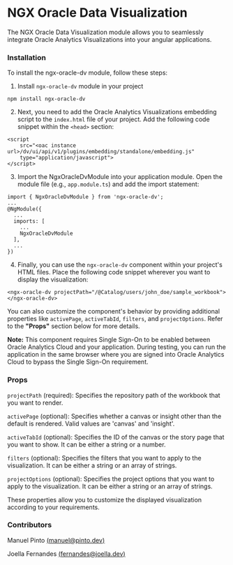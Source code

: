 # NGX Oracle Data Visualization

The NGX Oracle Data Visualization module allows you to seamlessly integrate Oracle Analytics Visualizations into your angular applications.

### Installation

To install the ngx-oracle-dv module, follow these steps:

1. Install `ngx-oracle-dv` module in your project
```
npm install ngx-oracle-dv
```



2. Next, you need to add the Oracle Analytics Visualizations embedding script to the `index.html` file of your project. Add the following code snippet within the `<head>` section:
```
<script
    src="<oac instance url>/dv/ui/api/v1/plugins/embedding/standalone/embedding.js"
    type="application/javascript">
</script>
```



3. Import the NgxOracleDvModule into your application module. Open the module file (e.g., `app.module.ts`) and add the import statement:
```
import { NgxOracleDvModule } from 'ngx-oracle-dv';
...
@NgModule({
  ...
  imports: [
    ...
    NgxOracleDvModule
  ],
  ...
})
```



4. Finally, you can use the `ngx-oracle-dv` component within your project's HTML files.
Place the following code snippet wherever you want to display the visualization:
```
<ngx-oracle-dv projectPath="/@Catalog/users/john_doe/sample_workbook"></ngx-oracle-dv>
```

You can also customize the component's behavior by providing additional properties like `activePage`, `activeTabId`, `filters`, and `projectOptions`. Refer to the **"Props"** section below for more details.



**Note:** This component requires Single Sign-On to be enabled between Oracle Analytics Cloud and your application. During testing, you can run the application in the same browser where you are signed into Oracle Analytics Cloud to bypass the Single Sign-On requirement.


### Props

`projectPath` (required):
Specifies the repository path of the workbook that you want to render.

`activePage` (optional):
Specifies whether a canvas or insight other than the default is rendered. Valid values are 'canvas' and 'insight'.

`activeTabId` (optional):
Specifies the ID of the canvas or the story page that you want to show. It can be either a string or a number.

`filters` (optional):
Specifies the filters that you want to apply to the visualization. It can be either a string or an array of strings.

`projectOptions` (optional):
Specifies the project options that you want to apply to the visualization. It can be either a string or an array of strings.


These properties allow you to customize the displayed visualization according to your requirements.

### Contributors
Manuel Pinto [(manuel@pinto.dev)](mailto:manuel@pinto.dev)

Joella Fernandes [(fernandes@joella.dev)](mailto:fernandes@joella.dev)